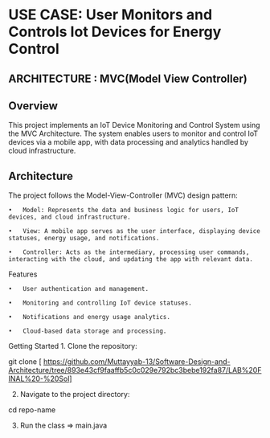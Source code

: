 # USE CASE: User Monitors and Controls Iot Devices for Energy Control
## ARCHITECTURE : MVC(Model View Controller)

 ## Overview

This project implements an IoT Device Monitoring and Control System using the MVC Architecture. The system enables users to monitor and control IoT devices via a mobile app, with data processing and analytics handled by cloud infrastructure.

 ## Architecture

The project follows the Model-View-Controller (MVC) design pattern:

	•	Model: Represents the data and business logic for users, IoT devices, and cloud infrastructure.
 
	•	View: A mobile app serves as the user interface, displaying device statuses, energy usage, and notifications.
 
	•	Controller: Acts as the intermediary, processing user commands, interacting with the cloud, and updating the app with relevant data.
 

Features

	•	User authentication and management.
 
	•	Monitoring and controlling IoT device statuses.
 
	•	Notifications and energy usage analytics.
 
	•	Cloud-based data storage and processing.


Getting Started
	1.	Clone the repository:

git clone [ https://github.com/Muttayyab-13/Software-Design-and-Architecture/tree/893e43cf9faaffb5c0c029e792bc3bebe192fa87/LAB%20FINAL%20-%20Sol]

 2. Navigate to the project directory:

cd repo-name  

3. Run the class => main.java

